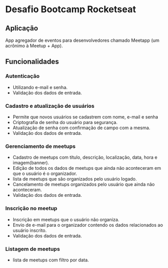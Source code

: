 # Desafio Bootcamp Rocketseat

## Aplicação

App agregador de eventos para desenvolvedores chamado Meetapp (um acrônimo à Meetup + App).

## Funcionalidades

### Autenticação

- Utilizando e-mail e senha.
- Validação dos dados de entrada.

### Cadastro e atualização de usuários

- Permite que novos usuários se cadastrem com nome, e-mail e senha
- Criptografia de senha do usuário para segurança.
- Atualização de senha com confirmação de campo com a mesma.
- Validação dos dados de entrada.

### Gerenciamento de meetups

- Cadastro de meetups com título, descrição, localização, data, hora e imagem(banner).
- Edição de todos os dados de meetups que ainda não aconteceram em que o usuário é o organizador.
- lista de meetups que são organizados pelo usuário logado.
- Cancelamento de meetups organizados pelo usuário que ainda não aconteceram.
- Validação dos dados de entrada.

### Inscrição no meetup

- Inscrição em meetups que o usuário não organiza.
- Envio de e-mail para o organizador contendo os dados relacionados ao usuário inscrito.
- Validação dos dados de entrada.

### Listagem de meetups

- lista de meetups com filtro por data.